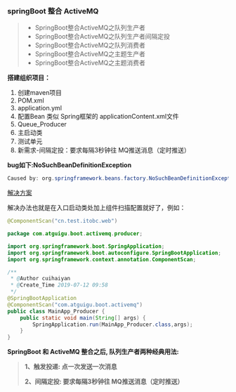 ### springBoot 整合 ActiveMQ

> - SpringBoot整合ActiveMQ之队列生产者
> - SpringBoot整合ActiveMQ之队列生产者间隔定投
> - SpringBoot整合ActiveMQ之队列消费者
> - SpringBoot整合ActiveMQ之主题生产者
> - SpringBoot整合ActiveMQ之主题消费者



**搭建组织项目：**

1. 创建maven项目
2. POM.xml
3. application.yml
4. 配置Bean 类似 Spring框架的 applicationContent.xml文件
5. Queue_Producer
6. 主启动类
7. 测试单元
8. 新需求-间隔定投：要求每隔3秒钟往 MQ推送消息（定时推送）



**bug如下:NoSuchBeanDefinitionException**

```java
Caused by: org.springframework.beans.factory.NoSuchBeanDefinitionException: No qualifying bean of type 'com.atguigu.boot.activemq.producer.Queue_Producer' available: expected at least 1 bean which qualifies as autowire candidate. Dependency annotations: {@javax.annotation.Resource(shareable=true, lookup=, name=, description=, authenticationType=CONTAINER, type=class java.lang.Object, mappedName=)}
```

[解决方案](https://blog.csdn.net/zh_1191/article/details/78580010)

解决办法也就是在入口启动类处加上组件扫描配置就好了，例如：

```java
@ComponentScan("cn.test.itobc.web")
```

```java
package com.atguigu.boot.activemq.producer;

import org.springframework.boot.SpringApplication;
import org.springframework.boot.autoconfigure.SpringBootApplication;
import org.springframework.context.annotation.ComponentScan;

/**
 * @Author cuihaiyan
 * @Create_Time 2019-07-12 09:58
 */
@SpringBootApplication
@ComponentScan("com.atguigu.boot.activemq")
public class MainApp_Producer {
    public static void main(String[] args) {
        SpringApplication.run(MainApp_Producer.class,args);
    }
}
```



 **SpringBoot 和 ActiveMQ 整合之后, 队列生产者两种经典用法:**

> **1、触发投递:  点一次发送一次消息**
>
> **2、间隔定投: 要求每隔3秒钟往 MQ推送消息（定时推送）**

